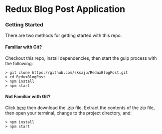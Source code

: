 # Redux Blog Post Application

### Getting Started

There are two methods for getting started with this repo.

#### Familiar with Git?
Checkout this repo, install dependencies, then start the gulp process with the following:

```
> git clone https://github.com/sksaju/ReduxBlogPost.git
> cd ReduxBlogPost
> npm install
> npm start
```

#### Not Familiar with Git?
Click [here](https://github.com/sksaju/ReduxBlogPost/releases) then download the .zip file.  Extract the contents of the zip file, then open your terminal, change to the project directory, and:

```
> npm install
> npm start
```
